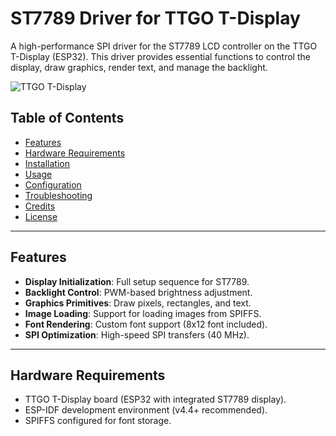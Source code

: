 # ST7789 Driver for TTGO T-Display

A high-performance SPI driver for the ST7789 LCD controller on the TTGO T-Display (ESP32). This driver provides essential functions to control the display, draw graphics, render text, and manage the backlight.

![TTGO T-Display](https://i.imgur.com/example_image.png)

## Table of Contents
- [Features](#features)
- [Hardware Requirements](#hardware-requirements)
- [Installation](#installation)
- [Usage](#usage)
- [Configuration](#configuration)
- [Troubleshooting](#troubleshooting)
- [Credits](#credits)
- [License](#license)

---

## Features
- **Display Initialization**: Full setup sequence for ST7789.
- **Backlight Control**: PWM-based brightness adjustment.
- **Graphics Primitives**: Draw pixels, rectangles, and text.
- **Image Loading**: Support for loading images from SPIFFS.
- **Font Rendering**: Custom font support (8x12 font included).
- **SPI Optimization**: High-speed SPI transfers (40 MHz).

---

## Hardware Requirements
- TTGO T-Display board (ESP32 with integrated ST7789 display).
- ESP-IDF development environment (v4.4+ recommended).
- SPIFFS configured for font storage.
